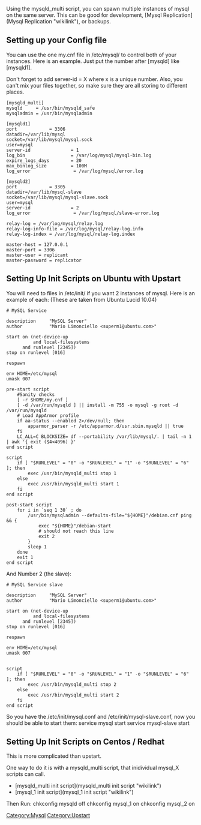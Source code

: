 Using the mysqld\_multi script, you can spawn multiple instances of
mysql on the same server. This can be good for development, [Mysql
Replication](Mysql Replication "wikilink"), or backups.

Setting up your Config file
---------------------------

You can use the one my.cnf file in /etc/mysql/ to control both of your
instances. Here is an example. Just put the number after [mysqld] like
[mysqld1].

Don't forget to add server-id = X where x is a unique number. Also, you
can't mix your files together, so make sure they are all storing to
different places.

    [mysqld_multi]
    mysqld     = /usr/bin/mysqld_safe
    mysqladmin = /usr/bin/mysqladmin

    [mysqld1]
    port            = 3306
    datadir=/var/lib/mysql
    socket=/var/lib/mysql/mysql.sock
    user=mysql
    server-id               = 1
    log_bin                 = /var/log/mysql/mysql-bin.log
    expire_logs_days        = 20
    max_binlog_size         = 100M
    log_error                = /var/log/mysql/error.log

    [mysqld2]
    port            = 3305
    datadir=/var/lib/mysql-slave
    socket=/var/lib/mysql/mysql-slave.sock
    user=mysql
    server-id               = 2
    log_error                = /var/log/mysql/slave-error.log

    relay-log = /var/log/mysql/relay.log
    relay-log-info-file = /var/log/mysql/relay-log.info
    relay-log-index = /var/log/mysql/relay-log.index

    master-host = 127.0.0.1
    master-port = 3306
    master-user = replicant
    master-password = replicator

Setting Up Init Scripts on Ubuntu with Upstart
----------------------------------------------

You will need to files in /etc/init/ if you want 2 instances of mysql.
Here is an example of each: (These are taken from Ubuntu Lucid 10.04)

    # MySQL Service

    description     "MySQL Server"
    author          "Mario Limonciello <superm1@ubuntu.com>"

    start on (net-device-up
              and local-filesystems
          and runlevel [2345])
    stop on runlevel [016]

    respawn

    env HOME=/etc/mysql
    umask 007

    pre-start script
        #Sanity checks
        [ -r $HOME/my.cnf ]
        [ -d /var/run/mysqld ] || install -m 755 -o mysql -g root -d /var/run/mysqld
        # Load AppArmor profile
        if aa-status --enabled 2>/dev/null; then
            apparmor_parser -r /etc/apparmor.d/usr.sbin.mysqld || true
        fi
        LC_ALL=C BLOCKSIZE= df --portability /var/lib/mysql/. | tail -n 1 | awk '{ exit ($4<4096) }'
    end script

    script
        if [ "$RUNLEVEL" = "0" -o "$RUNLEVEL" = "1" -o "$RUNLEVEL" = "6" ]; then
            exec /usr/bin/mysqld_multi stop 1
        else
            exec /usr/bin/mysqld_multi start 1
        fi
    end script

    post-start script
        for i in `seq 1 30` ; do
            /usr/bin/mysqladmin --defaults-file="${HOME}"/debian.cnf ping && {
                exec "${HOME}"/debian-start
                # should not reach this line
                exit 2
            }
            sleep 1
        done
        exit 1
    end script

And Number 2 (the slave):

    # MySQL Service slave

    description     "MySQL Server"
    author          "Mario Limonciello <superm1@ubuntu.com>"

    start on (net-device-up
              and local-filesystems
          and runlevel [2345])
    stop on runlevel [016]

    respawn

    env HOME=/etc/mysql
    umask 007


    script
        if [ "$RUNLEVEL" = "0" -o "$RUNLEVEL" = "1" -o "$RUNLEVEL" = "6" ]; then
            exec /usr/bin/mysqld_multi stop 2
        else
            exec /usr/bin/mysqld_multi start 2
        fi
    end script

So you have the /etc/init/mysql.conf and /etc/init/mysql-slave.conf, now
you should be able to start them: service mysql start service
mysql-slave start

Setting Up Init Scripts on Centos / Redhat
------------------------------------------

This is more complicated than upstart.

One way to do it is with a mysqld\_multi script, that inidividual
mysql\_X scripts can call.

-   [mysqld\_multi init script](mysqld_multi init script "wikilink")
-   [mysql\_1 init script](mysql_1 init script "wikilink")

Then Run: chkconfig mysqld off chkconfig mysql\_1 on chkconfig mysql\_2
on

<Category:Mysql> <Category:Upstart>

